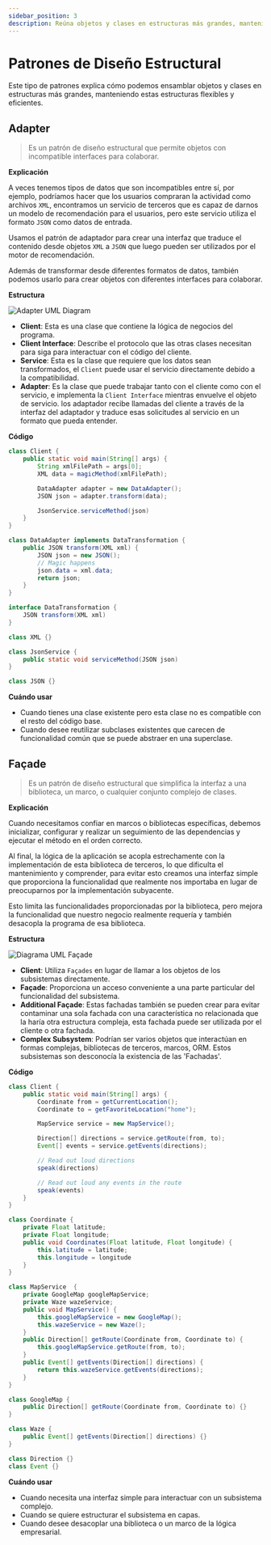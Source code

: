```yaml
---
sidebar_position: 3
description: Reúna objetos y clases en estructuras más grandes, manteniendo estas estructuras flexibles y eficientes.
---
```


# Patrones de Diseño Estructural

Este tipo de patrones explica cómo podemos ensamblar objetos y clases en
estructuras más grandes, manteniendo estas estructuras flexibles y eficientes.

## Adapter

> Es un patrón de diseño estructural que permite objetos con incompatible
> interfaces para colaborar.

**Explicación**

A veces tenemos tipos de datos que son incompatibles entre sí, por
ejemplo, podríamos hacer que los usuarios compraran la actividad como archivos `XML`, encontramos un
servicio de terceros que es capaz de darnos un modelo de recomendación para el
usuarios, pero este servicio utiliza el formato `JSON` como datos de entrada.

Usamos el patrón de adaptador para crear una interfaz que traduce el contenido
desde objetos `XML` a `JSON` que luego pueden ser utilizados por el
motor de recomendación.

Además de transformar desde diferentes formatos de datos, también podemos usarlo para crear
objetos con diferentes interfaces para colaborar.

**Estructura**

![Adapter UML Diagram](./images/adapter.png)

- **Client**: Esta es una clase que contiene la lógica de negocios del programa.
- **Client Interface**: Describe el protocolo que las otras clases necesitan para
   siga para interactuar con el código del cliente.
- **Service**: Esta es la clase que requiere que los datos sean transformados,
   el `Client` puede usar el servicio directamente debido a la compatibilidad.
- **Adapter**: Es la clase que puede trabajar tanto con el cliente como con el servicio,
   e implementa la `Client Interface` mientras envuelve el objeto de servicio. los
   adaptador recibe llamadas del cliente a través de la interfaz del adaptador y traduce
   esas solicitudes al servicio en un formato que pueda entender.

**Código**

```java
class Client {
	public static void main(String[] args) {
		String xmlFilePath = args[0];
		XML data = magicMethod(xmlFilePath);

		DataAdapter adapter = new DataAdapter();
		JSON json = adapter.transform(data);

		JsonService.serviceMethod(json)
	}
}

class DataAdapter implements DataTransformation {
	public JSON transform(XML xml) {
		JSON json = new JSON();
		// Magic happens
		json.data = xml.data;
		return json;
	}
}

interface DataTransformation {
	JSON transform(XML xml)
}

class XML {}

class JsonService {
	public static void serviceMethod(JSON json)
}

class JSON {}
```

**Cuándo usar**

- Cuando tienes una clase existente pero esta clase no es compatible con el
   resto del código base.
- Cuando desee reutilizar subclases existentes que carecen de funcionalidad común
   que se puede abstraer en una superclase.

## Façade

> Es un patrón de diseño estructural que simplifica la interfaz a una biblioteca,
> un marco, o cualquier conjunto complejo de clases.

**Explicación**

Cuando necesitamos confiar en marcos o bibliotecas específicas, debemos
inicializar, configurar y realizar un seguimiento de las dependencias y ejecutar el método
en el orden correcto.

Al final, la lógica de la aplicación se acopla estrechamente con la
implementación de esta biblioteca de terceros, lo que dificulta el mantenimiento
y comprender, para evitar esto creamos una interfaz simple que proporciona la
funcionalidad que realmente nos importaba en lugar de preocuparnos por la
implementación subyacente.

Esto limita las funcionalidades proporcionadas por la biblioteca, pero mejora la
funcionalidad que nuestro negocio realmente requería y también desacopla la
programa de esa biblioteca.

**Estructura**

![Diagrama UML Façade](./images/facade.png)
- **Client**: Utiliza `Façades` en lugar de llamar a los objetos de los subsistemas
   directamente.
- **Façade**: Proporciona un acceso conveniente a una parte particular del
   funcionalidad del subsistema.
- **Additional Façade**: Estas fachadas también se pueden crear para evitar
   contaminar una sola fachada con una característica no relacionada que la haría
   otra estructura compleja, esta fachada puede ser utilizada por el cliente o
   otra fachada.
- **Complex Subsystem**: Podrían ser varios objetos que interactúan en
   formas complejas, bibliotecas de terceros, marcos, ORM. Estos subsistemas son
   desconocía la existencia de las 'Fachadas'.

**Código**

```java
class Client {
	public static void main(String[] args) {
		Coordinate from = getCurrentLocation();
		Coordinate to = getFavoriteLocation("home");

		MapService service = new MapService();

		Direction[] directions = service.getRoute(from, to);
		Event[] events = service.getEvents(directions);

		// Read out loud directions
		speak(directions)

		// Read out loud any events in the route
		speak(events)
	}
}

class Coordinate {
	private Float latitude;
	private Float longitude;
	public void Coordinates(Float latitude, Float longitude) {
		this.latitude = latitude;
		this.longitude = longitude
	}
}

class MapService  {
	private GoogleMap googleMapService;
	private Waze wazeService;
	public void MapService() {
		this.googleMapService = new GoogleMap();
		this.wazeService = new Waze();
	}
	public Direction[] getRoute(Coordinate from, Coordinate to) {
		this.googleMapService.getRoute(from, to);
	}
	public Event[] getEvents(Direction[] directions) {
		return this.wazeService.getEvents(directions);
	}
}

class GoogleMap {
	public Direction[] getRoute(Coordinate from, Coordinate to) {}
}

class Waze {
	public Event[] getEvents(Direction[] directions) {}
}

class Direction {}
class Event {}
```

**Cuándo usar**

- Cuando necesita una interfaz simple para interactuar con un subsistema complejo.
- Cuando se quiere estructurar el subsistema en capas.
- Cuando desee desacoplar una biblioteca o un marco de la lógica empresarial.
